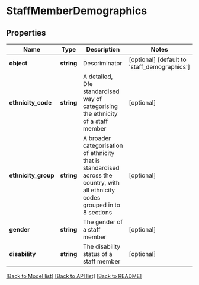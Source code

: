 # StaffMemberDemographics

## Properties
Name | Type | Description | Notes
------------ | ------------- | ------------- | -------------
**object** | **string** | Descriminator | [optional] [default to 'staff_demographics']
**ethnicity_code** | **string** | A detailed, Dfe standardised way of categorising the ethnicity of a staff member | [optional] 
**ethnicity_group** | **string** | A broader categorisation of ethnicity that is standardised across the country, with all ethnicity codes grouped in to 8 sections | [optional] 
**gender** | **string** | The gender of a staff member | [optional] 
**disability** | **string** | The disability status of a staff member | [optional] 

[[Back to Model list]](../README.md#documentation-for-models) [[Back to API list]](../README.md#documentation-for-api-endpoints) [[Back to README]](../README.md)


